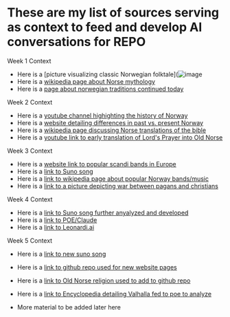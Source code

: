 # These are my list of sources serving as context to feed and develop AI conversations for REPO


Week 1 Context
- Here is a [picture visualizing classic Norwegian folktale](![image](https://github.com/user-attachments/assets/b490cbe1-bf0d-4d18-ae20-17ba5fe5992b)
- Here is a [wikipedia page about Norse mythology](https://en.wikipedia.org/wiki/Norse_mythology)
- Here is a [page about norwegian traditions continued today](https://en.wikipedia.org/wiki/Culture_of_Norway)

Week 2 Context
- Here is a [youtube channel highighting the history of Norway](https://www.youtube.com/watch?v=5KmOfwcvwnU)
- Here is a [website detailing differences in past vs. present Norway](https://www.thorsoak.info/p/asatru.html)
- Here is a [wikipedia page discussing Norse translations of the bible](https://en.wikipedia.org/wiki/Bible_translations_in_Norway)
- Here is a [youtube link to early translation of Lord's Prayer into Old Norse](https://www.youtube.com/watch?v=DSWXEKChD5M)

Week 3 Context

- Here is a [website link to popular scandi bands in Europe](https://www.the-independent.com/arts-entertainment/music/features/wardruna-interview-norse-folk-music-bands-viking-b1791120.html)
- Here is a [link to Suno song](https://suno.com/song/c89a6e41-20da-4efc-bda2-4c8ea0279fac)
- Here is a [link to wikipedia page about popular Norway bands/music](https://en.wikipedia.org/wiki/Nordic_popular_music)
- Here is a [link to a picture depicting war between pagans and christians](https://pfst.cf2.poecdn.net/base/image/a6b58f1c12c89051407f02c7daf32109f52538a8988a605552f2f562f32bf4fc?w=1024&h=1024&pmaid=139392766)

Week 4 Context

- Here is a [link to Suno song further anyalyzed and developed](https://suno.com/song/f935f1b2-5e58-4d74-9afa-78c43825cca1)
- Here is a [link to POE/Claude](https://poe.com/chat/3jxv3hvb34qmu2l0blg)
- Here is a [link to Leonardi.ai](https://app.leonardo.ai/image-generation)

Week 5 Context

- Here is a [link to new suno song](https://suno.com/song/55aaea54-6ae6-4326-a539-9ec479856603)
- Here is a [link to github repo used for new website pages](https://github.com/GervH-AICLASS/GervHRepoAICLASS.git)
- Here is a [link to Old Norse religion used to add to github repo](https://en.wikipedia.org/wiki/Old_Norse_religion)
- Here is a [link to Encyclopedia detailing Valhalla fed to poe to analyze](https://www.worldhistory.org/Valhalla/)

- More material to be added later here

